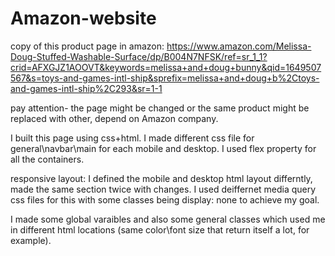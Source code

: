 # Amazon-website

copy of this product page in amazon: https://www.amazon.com/Melissa-Doug-Stuffed-Washable-Surface/dp/B004N7NFSK/ref=sr_1_1?crid=AFXGJZ1AOOVT&keywords=melissa+and+doug+bunny&qid=1649507567&s=toys-and-games-intl-ship&sprefix=melissa+and+doug+b%2Ctoys-and-games-intl-ship%2C293&sr=1-1

pay attention- the page might be changed or the same product might be replaced with other, depend on Amazon company.

I built this page using css+html. I made different css file for general\navbar\main for each mobile and desktop. I used flex property for all the containers.

responsive layout: I defined the mobile and desktop html layout differntly, made the same section twice with changes. I used deiffernet media query css files for this with some classes being display: none to achieve my goal.

I made some global varaibles and also some general classes which used me in different html locations (same color\font size that return itself a lot, for example).








